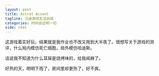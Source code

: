 ```yaml
---
layout: post
title: Astral Acsent
tagline: 沉迷游戏无法自拔
categories: 时间会证明一切
side: real
---
```


这游戏着实好玩，结果就是我作业也不改又拖到大半夜了。很想写关于游戏的测评，什么局内模仿死亡细胞，局外模仿哈迪斯。

话说我不知道为什么耳屎是烧烤味的，给我闻麻了。

好热的天，明明下雨了，房间里却更热了，好不爽。